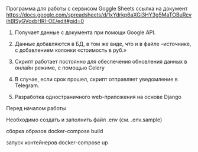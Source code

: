 Программа для работы с сервисом Goggle Sheets
ссылка на документ https://docs.google.com/spreadsheets/d/1xYdrkp6aXGi3HY3g5MaTOBuRcvihBlSyGVoxbHRI-OE/edit#gid=0

1. Получает данные с документа при помощи Google API.
2. Данные добавляются в БД, в том же виде, что и в файле –источнике, с добавлением колонки «стоимость в руб.»
    
3. Скрипт работает постоянно для обеспечения обновления данных в онлайн режиме, с помощью Celery

4. В случае, если срок прошел, скрипт отправляет уведомление в Telegram.
    
5. Разработка одностраничного web-приложения на основе Django 

Перед началом работы

Необходимо создать и заполнить файл .env (см. .env.sample)

сборка образов
docker-compose build

запуск контейнеров
docker-compose up
